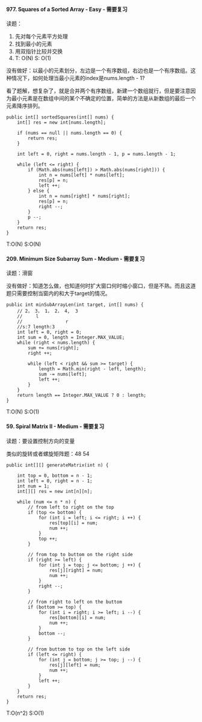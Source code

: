 #### 977. Squares of a Sorted Array - Easy - 需要复习

读题：

1. 先对每个元素平方处理
2. 找到最小的元素
3. 用双指针比较并交换
4. T: O(N) S: O(1)

没有做好：以最小的元素划分，左边是一个有序数组，右边也是一个有序数组。这种情况下，如何处理当最小元素的index是nums.length - 1?

看了题解，想复杂了，就是合并两个有序数组，新建一个数组就行，但是要注意因为最小元素是在数组中间的某个不确定的位置，简单的方法是从新数组的最后一个元素降序排列。

    public int[] sortedSquares(int[] nums) {
        int[] res = new int[nums.length];

        if (nums == null || nums.length == 0) {
            return res;
        }

        int left = 0, right = nums.length - 1, p = nums.length - 1;

        while (left <= right) {
            if (Math.abs(nums[left]) > Math.abs(nums[right])) {
                int n = nums[left] * nums[left];
                res[p] = n;
                left ++;
            } else {
                int n = nums[right] * nums[right];
                res[p] = n;
                right --;
            }
            p --;
        }
        return res;
    }
T:O(N) S:O(N)

#### 209. Minimum Size Subarray Sum - Medium - 需要复习

读题：滑窗

没有做好：知道怎么做，也知道何时扩大窗口何时缩小窗口，但是不熟。而且这道题只需要控制当窗内的和大于target的情况。

    public int minSubArrayLen(int target, int[] nums) {
        // 2， 3， 1， 2， 4,  3
        //     l
        //                r
        //s:7 length:3
        int left = 0, right = 0;
        int sum = 0, length = Integer.MAX_VALUE;
        while (right < nums.length) {
            sum += nums[right];
            right ++;

            while (left < right && sum >= target) {
                length = Math.min(right - left, length);
                sum -= nums[left];
                left ++;
            }
        }
        return length == Integer.MAX_VALUE ? 0 : length;
    }
T:O(N) S:O(1)

#### 59. Spiral Matrix II - Medium - 需要复习

读题：要设置控制方向的变量

类似的旋转或者螺旋矩阵题：48 54

    public int[][] generateMatrix(int n) {

        int top = 0, bottom = n - 1;
        int left = 0, right = n - 1;
        int num = 1;
        int[][] res = new int[n][n];

        while (num <= n * n) {
            // from left to right on the top
            if (top <= bottom) {
                for (int i = left; i <= right; i ++) {
                    res[top][i] = num;
                    num ++;
                }
                top ++;
            }

            // from top to buttom on the right side
            if (right >= left) {
                for (int j = top; j <= bottom; j ++) {
                    res[j][right] = num;
                    num ++;
                }
                right --;
            } 

            // from right to left on the buttom
            if (bottom >= top) {
                for (int i = right; i >= left; i --) {
                    res[bottom][i] = num;
                    num ++;
                }
                bottom --;
            }

            // from buttom to top on the left side
            if (left <= right) {
                for (int j = bottom; j >= top; j --) {
                    res[j][left] = num;
                    num ++;
                }
                left ++;
            }
        }
        return res;
    }
T:O(n^2) S:O(1)